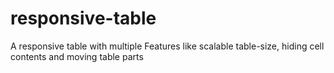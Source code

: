 # responsive-table
A responsive table with multiple Features like scalable table-size, hiding cell contents and moving table parts

